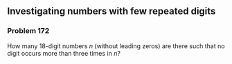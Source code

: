 ﻿## Investigating numbers with few repeated digits
### Problem 172

How many 18-digit numbers $n$ (without leading zeros) are there such that no digit occurs more than three times in $n$?
